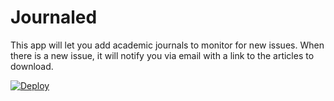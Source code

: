 # Journaled

This app will let you add academic journals to monitor for new issues. When there is a new issue, it will notify you via email with a link to the articles to download.

[![Deploy](https://www.herokucdn.com/deploy/button.svg)](https://heroku.com/deploy)
